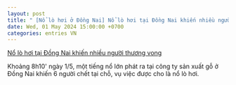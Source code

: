 ```yaml
---
layout: post
title: " [Nổ lò hơi ở Đồng Nai] Nổ lò hơi tại Đồng Nai khiến nhiều người thương vong"
date: Wed, 01 May 2024 15:00:00 +0700
categories: entries VN
---
```

[Nổ lò hơi tại Đồng Nai khiến nhiều người thương vong](https://baoxaydung.com.vn/no-lo-hoi-tai-dong-nai-khien-nhieu-nguoi-thuong-vong-374520.html)

Khoảng 8h10' ngày 1/5, một tiếng nổ lớn phát ra tại công ty sản xuất gỗ ở Đồng Nai khiến 6 người chết tại chỗ, vụ việc được cho là nổ lò hơi.

